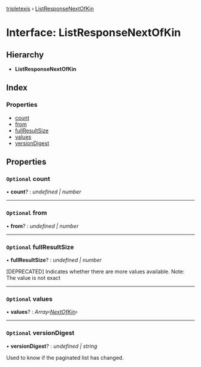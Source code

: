[tripletexjs](../README.md) › [ListResponseNextOfKin](listresponsenextofkin.md)

# Interface: ListResponseNextOfKin

## Hierarchy

* **ListResponseNextOfKin**

## Index

### Properties

* [count](listresponsenextofkin.md#optional-count)
* [from](listresponsenextofkin.md#optional-from)
* [fullResultSize](listresponsenextofkin.md#optional-fullresultsize)
* [values](listresponsenextofkin.md#optional-values)
* [versionDigest](listresponsenextofkin.md#optional-versiondigest)

## Properties

### `Optional` count

• **count**? : *undefined | number*

___

### `Optional` from

• **from**? : *undefined | number*

___

### `Optional` fullResultSize

• **fullResultSize**? : *undefined | number*

[DEPRECATED] Indicates whether there are more values available. Note: The value is not exact

___

### `Optional` values

• **values**? : *Array‹[NextOfKin](../modules/nextofkin.md)›*

___

### `Optional` versionDigest

• **versionDigest**? : *undefined | string*

Used to know if the paginated list has changed.
